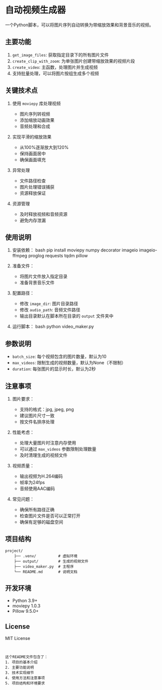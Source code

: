 # 自动视频生成器

一个Python脚本，可以将图片序列自动转换为带缩放效果和背景音乐的视频。

## 主要功能

1. `get_image_files`: 获取指定目录下的所有图片文件
2. `create_clip_with_zoom`: 为单张图片创建带缩放效果的视频片段
3. `create_video`: 主函数，处理图片并生成视频
4. 支持批量处理，可以将图片按组生成多个视频

## 关键技术点

1. 使用 `moviepy` 库处理视频
   - 图片序列转视频
   - 添加缩放动画效果
   - 音频处理和合成

2. 实现平滑的缩放效果
   - 从100%逐渐放大到120%
   - 保持画面居中
   - 确保画面填充

3. 异常处理
   - 文件路径检查
   - 图片处理错误捕获
   - 资源释放保证

4. 资源管理
   - 及时释放视频和音频资源
   - 避免内存泄漏

## 使用说明

1. 安装依赖： 
bash
pip install moviepy numpy decorator imageio imageio-ffmpeg proglog requests tqdm pillow

2. 准备文件：
   - 将图片文件放入指定目录
   - 准备背景音乐文件

3. 配置路径：
   - 修改 `image_dir`: 图片目录路径
   - 修改 `audio_path`: 音频文件路径
   - 输出目录默认在脚本所在目录的 `output` 文件夹中

4. 运行脚本：
bash
python video_maker.py

## 参数说明

- `batch_size`: 每个视频包含的图片数量，默认为10
- `max_videos`: 限制生成的视频数量，默认为None（不限制）
- `duration`: 每张图片的显示时长，默认为2秒

## 注意事项

1. 图片要求：
   - 支持的格式：jpg, jpeg, png
   - 建议图片尺寸一致
   - 按文件名排序处理

2. 性能考虑：
   - 处理大量图片时注意内存使用
   - 可以通过 `max_videos` 参数限制处理数量
   - 及时清理生成的视频文件

3. 视频质量：
   - 输出视频为H.264编码
   - 帧率为24fps
   - 音频使用AAC编码

4. 常见问题：
   - 确保所有路径正确
   - 检查图片文件是否可以正常打开
   - 确保有足够的磁盘空间

## 项目结构

```
project/
    ├── .venv/          # 虚拟环境
    ├── output/         # 生成的视频文件
    ├── video_maker.py  # 主程序
    └── README.md       # 说明文档
```

## 开发环境

- Python 3.9+
- moviepy 1.0.3
- Pillow 9.5.0+

## License

MIT License
```


这个README文件包含了：
1. 项目的基本介绍
2. 主要功能说明
3. 技术实现细节
4. 使用方法和注意事项
5. 项目结构和环境要求

